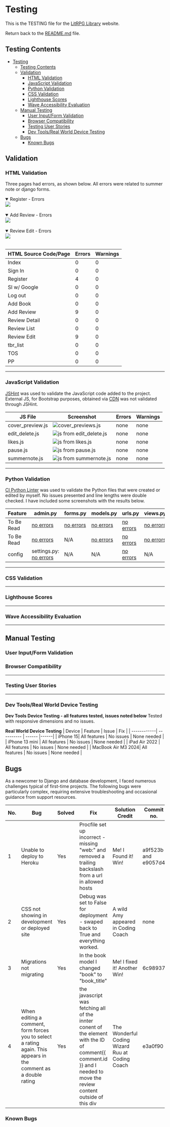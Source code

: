# Testing

This is the TESTING file for the [LitRPG Library](https://litrpg-library-2e24401b712e.herokuapp.com/) website.

Return back to the [README.md](README.md) file.

## Testing Contents  
  
- [Testing](#testing)
  - [Testing Contents](#testing-contents)
  - [Validation](#validation)
    - [HTML Validation](#html-validation)
    - [JavaScript Validation](#javascript-validation)
    - [Python Validation](#python-validation)
    - [CSS Validation](#css-validation)
    - [Lighthouse Scores](#lighthouse-scores)
    - [Wave Accessibility Evaluation](#wave-accessibility-evaluation)
  - [Manual Testing](#manual-testing)
    - [User Input/Form Validation](#user-inputform-validation)
    - [Browser Compatibility](#browser-compatibility)
    - [Testing User Stories](#testing-user-stories)
    - [Dev Tools/Real World Device Testing](#dev-toolsreal-world-device-testing)
  - [Bugs](#bugs)
    - [Known Bugs](#known-bugs)

## Validation

### HTML Validation
Three pages had errors, as shown below. All errors were related to summer note or django forms.

<details open>
    <summary>Register - Errors</summary>  
    <img src="documentation/testing/register_htmlerrors.png">  
</details>
<br>
<details open>
    <summary>Add Review - Errors</summary>  
    <img src="documentation/testing/addreview_htmlerrors.png">  
</details>
<br>
<details open>
    <summary>Review Edit - Errors</summary>  
    <img src="documentation/testing/reviewedit_htmlerrors.png">  
</details>
<br>


| HTML Source Code/Page | Errors | Warnings |
| ---- | ------ | -------- | 
| Index | 0 | 0 |
| Sign In | 0 | 0 |
| Register | 4 | 0 |
| SI w/ Google | 0 | 0 |
| Log out| 0 | 0 |
| Add Book | 0 | 0 |
| Add Review | 9 | 0 |
| Review Detail | 0 | 0 |
| Review List | 0 | 0 |
| Review Edit | 9 | 0 |
| tbr_list | 0 | 0 |
| TOS | 0 | 0 |
| PP| 0  | 0 |
  
<hr>  

### JavaScript Validation

[JSHint](https://jshint.com/) was used to validate the JavaScript code added to the project. External JS, for Bootstrap purposes, obtained via [CDN](https://cdnjs.cloudflare.com/ajax/libs/bootstrap/5.2.3/js/bootstrap.min.js) was not validated through JSHint.

| JS File | Screenshot | Errors | Warnings |
| ---- | ---------- | ------ | -------- |
| cover_preview.js | ![cover_previews.js](documentation/testing/image_preview.png) | none | none |
| edit_delete.js| ![js from edit_delete.js](documentation/testing/edit_delete.png) | none | none |
| likes.js| ![js from likes.js](documentation/testing/likes.png) | none | none |
| pause.js| ![js from pause.js](documentation/testing/pause.png) | none | none |
| summernote.js| ![js from summernote.js](documentation/testing/summernote.png) | none | none |


<hr>

### Python Validation

[CI Python Linter](https://pep8ci.herokuapp.com/#) was used to validate the Python files that were created or edited by myself. No issues presented and line lengths were double checked. I have included some screenshots with the results below.

| Feature | admin.py | forms.py | models.py | urls.py | views.py |
|---------|----------|----------|-----------|---------|----------|
| To Be Read | [no errors](documentation/testing/py/review_admin.png) | [no errors](documentation/testing/py/review_forms.png) | [no errors](documentation/testing/py/review_models.png) | [no errors](documentation/testing/py/review_urls.png) | [no errors](documentation/testing/py/review_views.png) |
| To Be Read | [no errors](documentation/testing/py/tbr_admin.png) | N/A | [no errors](documentation/testing/py/tbr_models.png) | [no errors](documentation/testing/py/tbr_urls.png) | [no errors](documentation/testing/py/tbr_views.png) |
| config | settings.py: [no errors](documentation/testing/py/config_settings.png) | N/A | N/A | [no errors](documentation/testing/py/config_urls.png) | N/A |


<hr>

### CSS Validation 

<!-- [W3C CSS Validator](https://jigsaw.w3.org/css-validator/) was used to validate my CSS file. External CSS for Bootstrap, provided by [CDN](https://cdnjs.cloudflare.com/ajax/libs/bootstrap/5.2.3/css/bootstrap.min.css) was not tested. Warnings were present, these were related to my use of variables for colors and fonts in my CSS file.

![css validation](documentation/testing/css_valid.png) -->
  
<hr> 
   
### Lighthouse Scores

<!-- Lighthouse testing was carried out in Incognito mode to acheive the best result. Performance was lower than preferred due to the site being image heavy. Images used in the sites design were saved in webp and png format, and compressed using [tinypng](https://tinypng.com/) and [Convertio](https://www.convertio.co) to offer the best chance for a decent performance score. The CDNs used for Bootstrap were also noted in the Lighthouse report as causing issue with performance. This report will be reviewed for future development of Freefido to raise this score.

**Desktop**  

![Lighthouse scores desktop](documentation/testing/desktop_lh.png)  
*Desktop Home Page*  
  
![Lighthouse scores desktop](documentation/testing/dt_art_lh.png)  
*Desktop Article Page*
  
**Mobile**  

![Lighthouse scores mobile](documentation/testing/mobile_lh.png) 
*Mobile Home Page*  
  
![Lighthouse scores mobile](documentation/testing/mob_art_lh.png) 
*Mobile Article Page* -->
  
<hr>  

### Wave Accessibility Evaluation

<!-- ![WAVE Web Accessibility Evaluation Tools](documentation/testing/wave_report.png)  
  
Accessibility was included in every planning stage for FreeFido, through the use of the WAVE report tool I could ensure that any necessary changes were made to make the website as accessible as it could be. A minor contrast issue with a word rendered in orange for the feature theme and the absence of text in article image cards, due to their design, was noted in the report. These will be considered in the next version of FreeFido to better it's score. -->
  
<hr>  

## Manual Testing

### User Input/Form Validation

<!-- Testing was carried out on desktop using a Chrome browser to ensure all forms take the intended input and process the input appropriately.

| Feature                    | Tested?  | User Input Required | User Feedback Provided     | Pass/Fail | Fix |
|----------------------------|----------|---------------------|----------------------------|-----------|-----|
| Navbar Logo and Icons | Yes | Click | Logo takes user to 'Home', icons take user to intended location. Tooltips used in desktop/mobile view to provide accessibility and further information about the icons purpose and intention | Pass | - |
| Home Page color text - 'visit', 'Join', 'articles' | Yes | Click | Users are informed of links purpose vis tooltip and link takes user to intended location | Pass | - |
| Sign Up Page               | Yes      | Email/Username/Password | Empty fields deliver prompt to user, email field demands '@' symbols, [username/password](documentation/testing/signup_input.png) too similar, password too short | Pass | - |
| Sign In | Yes | Username/Email and Password | Username/Email/Password must be exactly as registered originally in either lowercase/uppercase or mixture | Pass | - |
| Edit Profile (Registered User) | Yes | User may replace the placeholder image for Profile Image. All other fields are optional. | No feedback needed as placeholder profile picture is provided as default, user may change it they wish, other fields optional. | Pass | - |
| Search Field | Yes | Any input accepted | User will be presented with the results of their search, if their search input matches an article then they will receive the applicable articles, otherwise 'No article found' will display | Pass | - |
| Add Article (Registered User) | Yes | Mixture of required image/text fields | 'Please fill out this field' is displayed to user, article receives placeholder image if no image provided if RichTextField is left blank then user receives [this](documentation/testing/art_required.png) feedback | Pass | - |
| Comment Box (Registered User) | Yes | Text input accepted | User is informed that their comment is awaiting approval | Pass | - |
| Like/Unlike button (Registered User) | Yes | Click | Button changes from empty heart to full heart and number of likes changes | Pass | - |
| Edit Article (Registered, Author) | Yes | Image/Text fields | Changes made to Article are saved and displayed | Pass | - |
| Delete Article (Registered, Author) | Yes | Click button to choose 'Confirm' or 'Return to Articles' | Article is deleted or user returns to main article page | Pass | - |
| Delete Comment (Registered, Author) | Yes | Click button to choose 'Delete' or 'Return to Articles' | Comment is deleted or user returns to main article page | Pass | - |
| Create Booking (Registered User only) | Yes | Test input and selection from date/time widget/dropdown selection | User is prompted to 'Fill out this Field' for required fields, if date/time is unavailable they are informed by message to pick another date/time | Pass | - |
| Edit Booking (Registered User)| Yes | Text fields | User may make changes to be saved, prompted to 'Fill out this field' is anything is left blank,  if date/time is unavailable they are informed by message to pick another date/time | Pass | - |
| Delete Booking (Registered User) | Yes | Click button to choose 'Delete' or 'Return to Bookings' | Booking is deleted or user is returned to bookings page | Pass | - |
| Upload Image (Registered User) | Yes | Image/Text fields | User is prompted to fill out the required fields, user may exit the page using icons if they change their mind | Pass | - |
| Gallery Image | Yes | Hover/touch(on mobile) | User is presented with an overlay on the chosen image giving details on the image, photo uploader receives 'delete' icon when logged in | Pass | - |
| Delete Photo (Registered, Uploader) | Yes | Click to 'Cancel' or 'Delete' | Cancel hides the modal, delete removes image and returns user to gallery | Pass | - |
| Back to Top button - Gallery Page | Yes | Click | Button returns user to top when clicked | Pass | - |
| Sign Out (Registered User) | Yes | Click to choose 'It's time to go' or 'Return home' | User is signed out and informed by message on screen, return home button brings user back to home page, still logged in | Pass | - |
| Footer icons | Yes | Click | Icons take user to intended location via a new tab, tooltips provided inform user of icon purpose if they are not familiar with them | Pass | - | -->

### Browser Compatibility

<!-- Freefido was tested on the following browsers, new users were created, old users data edited and all features were tested:

- Chrome v114.0.5735.199
- Firefox v114.0.2
- Edge v114.0.1823.79
- Safari v16.5.1

| Browser | Issue | Functionality |
|---------|-------|---------------|
| FireFox | Profile Edit/Upload Image - File input 'Browse' Button centered in input field | Button works as expected |
| FireFox | Profile Dashboard - scrollbars following Mozilla styling | No issue |
| Safari  | Scrollbars following Safari styling | No issue | -->

<hr>

### Testing User Stories

<!-- User Stories are documented in the FreeFido [GitHub Projects Board](https://github.com/users/amylour/projects/4). User Stories are numbered, with Acceptance Criteria and Tasks detailed within. Testing was carried out on Dev Tools for desktop/tablet/mobile, by creating multiple accounts for test users: FidoTest1, FidoTest2, FidoTest3 etc and following through by ensuring that the Acceptance Criteria were met. All features were tested to ensure that they provided the user with the expected output and action.


| User Story                 | Acceptance Criteria Met?  | Tested | Response     | Pass/Fail | Fix     |
|----------------------------|---------------------------|--------|--------------|-----------|---------|
| #1 - Home/About Template   | Yes                       | Yes    | No issues    | Pass      |    -    |
| #2 - Navigation            | Yes                       | Yes    | No issues    | Pass      |    -    |
| #3 - Footer                | Yes                       | Yes    | No issues    | Pass      |    -    |
| #4 - Login Page            | Yes                       | Yes    | No issues    | Pass      |    -    |
| #5 - SignUp/Register Page  | Yes                       | Yes    | No issues    | Pass      |    -    |
| #6 - Profile SetUp         | Yes                       | Yes    | No issues    | Pass      |    -    |
| #7 - Make a Booking Page   | Yes                       | Yes    | No issues    | Pass      |    -    |
| #8 - Create a Booking Page | Yes                       | Yes    | No issues    | Pass      |    -    |
| #9 - Visit Us Page         | Yes                       | Yes    | No issues    | Pass      |    -    |
| #10 - Logout Page          | Yes                       | Yes    | No issues    | Pass      |    -    |
| #11 - Booking Confirmation Email | Feature not included in this version - 'Should Have' item | | | | |
| #12 - Edit User Profile    | Yes                       | Yes    | No issues    | Pass      |    -    |
| #13 - Delete User Profile  | Feature left in backlog as currently unnecessary, User can delete individual items and Admin can delete complete account, future version will include delete account | | | | |
| #14 - Edit Booking         | Yes                       | Yes    | No issues    | Pass      |    -    |
| #15 - Delete Booking       | Yes                       | Yes    | No issues    | Pass      |    -    |
| #16 - Error Pages          | Yes                       | Yes    | No issues    | Pass      |    -    |
| #17 - Articles             | Yes                       | Yes    | No issues    | Pass      |    -    |
| #18 - Site Pagination      | Yes                       | Yes    | No issues    | Pass      |    -    |
| #19 - View Likes           | Yes                       | Yes    | No issues    | Pass      |    -    |
| #20 - View Articles        | Yes                       | Yes    | No issues    | Pass      |    -    |
| #21 - Open Article         | Yes                       | Yes    | No issues    | Pass      |    -    |
| #22 - Like/Unlike Article  | Yes                       | Yes    | No issues    | Pass      |    -    |
| #23 - Comment on a Post    | Yes                       | Yes    | No issues    | Pass      |    -    |
| #24 - Gallery Page         | Yes                       | Yes    | No issues    | Pass      |    -    |
| #24(mistake-allocated #24 twice) | Alert Messages | Yes   | No issues    | Pass      |    -    |
| #25 - Create Article       | Yes                       | Yes    | No issues    | Pass      |    -    |
| #26 - Delete Article       | Yes                       | Yes    | No issues    | Pass      |    -    |
| #27 - Edit Article         | Yes                       | Yes    | No issues    | Pass      |    -    |
| #28 - Search Function      | Yes                       | Yes    | No issues    | Pass      |    -    |
| #29 - Delete Comment       | Yes                       | Yes    | No issues    | Pass      |    -    |
| #30 - User Feedback for max Booking Allowance | Yes                       | Yes    | No issues    | Pass      |    -    |
| #31 - Upload Image to Gallery Wall | Yes                       | Yes    | No issues    | Pass      |    -    |
| #32 - Add Review           | Feature not included in this version - 'Could Have' item | | | | |
| #33 - Edit Review          | Feature not included in this version - 'Could Have' item | | | | |
| #34 - Delete Review        | Feature not included in this version - 'Could Have' item | | | | |
| #35 - Delete Photo         | Yes                       | Yes    | No issues    | Pass      |    -    | -->

<hr>
  
### Dev Tools/Real World Device Testing

<!-- Responsiveness testing was carried out using Google Dev Tools on the devices detailed within the below table. Responsiveness was evident on all features throughout all tested devices. Occassionally I would have to refresh the page by clicking the 'FreeFido' logo as the page would load zoomed in or out on the simualted device. When refreshed and CSS checked the desired outcome was observed. I put this down to a caching issue in Chrome as this issue was not observed when testing on the available real world devices. -->
  

**Dev Tools Device Testing - all features tested, issues noted below**
Tested with responsive dimensions and no issues.
   
  
**Real World Device Testing**
| Device      | Feature    | Issue  | Fix  | 
| ------------| ---------- | ------ |------|
| iPhone 15| All features |  No issues  | None needed |
| iPhone 13 mini  | All features | No issues | None needed |
| iPad Air 2022 |    All features      |    No issues    |  None needed |
| MacBook Air M3 2024| All features | No issues | None needed |


## Bugs  
  
As a newcomer to Django and database development, I faced numerous challenges typical of first-time projects. The following bugs were particularly complex, requiring extensive troubleshooting and occasional guidance from support resources.

| No. | Bug | Solved | Fix | Solution Credit | Commit no. |
| --- | ---------------- | ---- | ------------- | -------------- | ------------|
| 1   | Unable to deploy to Heroku | Yes | Procfile set up incorrect - missing "web:" and removed a trailing backslash from a url in allowed hosts | Me! I Found it! Win! | a9f523b and e9057d4 |
| 2   | CSS not showing in development or deployed site | Yes | Debug was set to False for deployment - swaped back to True and everything worked. | A wild Amy appeared in Coding Coach| none |
| 3  | Migrations not migrating | Yes | In the book model I changed "book" to "book_title" | Me! I fixed it! Another Win!| 6c98937 |
| 4 | When editing a comment, form forces you to select a rating again. This appears in the comment as a double rating | Yes | the javascript was fetching all of the innter conent of the element with the ID of comment{{ comment.id }} and I needed to move the review content outside of this div | The Wonderful Coding Wizard Ruu at Coding Coach| e3a0f90 |


### Known Bugs

